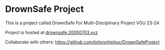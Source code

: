 # DrownSafe Project

This is a project called DrownSafe
For Multi-Disciplinary Project VGU 23-24

Project is hosted at [drownsafe.20050703.xyz](https://drownsafe.20050703.xyz)

Collaborate with others: https://github.com/tohuynhphuc/DrownSafeProject
